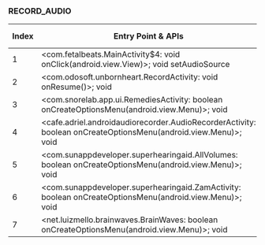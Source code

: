 ### RECORD_AUDIO
| Index | Entry Point & APIs | Screen shot | Resource id | Label |
| ------------- | ------------- | ------------- |-------------|-------------|
| 1 | <com.fetalbeats.MainActivity$4: void onClick(android.view.View)>; void setAudioSource | ![](D:\COSMOS\output\py\Play_win8\Health_Fitness\com.fetalbeats\com.fetalbeats.MainActivity.png) |  | |
| 2 | <com.odosoft.unbornheart.RecordActivity: void onResume()>; void <init> | ![](D:\COSMOS\output\py\Play_win8\Health_Fitness\com.odosoft.unbornheart\com.odosoft.unbornheart.RecordActivity.png) |  | |
| 3 | <com.snorelab.app.ui.RemediesActivity: boolean onCreateOptionsMenu(android.view.Menu)>; void <init> | ![](D:\COSMOS\output\py\Play_win8\Health_Fitness\com.snorelab.app\com.snorelab.app.ui.RemediesActivity.png) |  | |
| 4 | <cafe.adriel.androidaudiorecorder.AudioRecorderActivity: boolean onCreateOptionsMenu(android.view.Menu)>; void <init> | ![](D:\COSMOS\output\py\Play_win8\Health_Fitness\com.sunappdeveloper.superhearingaid\cafe.adriel.androidaudiorecorder.AudioRecorderActivity.png) |  | |
| 5 | <com.sunappdeveloper.superhearingaid.AllVolumes: boolean onCreateOptionsMenu(android.view.Menu)>; void <init> | ![](D:\COSMOS\output\py\Play_win8\Health_Fitness\com.sunappdeveloper.superhearingaid\com.sunappdeveloper.superhearingaid.AllVolumes.png) |  | |
| 6 | <com.sunappdeveloper.superhearingaid.ZamActivity: boolean onCreateOptionsMenu(android.view.Menu)>; void <init> | ![](D:\COSMOS\output\py\Play_win8\Health_Fitness\com.sunappdeveloper.superhearingaid\com.sunappdeveloper.superhearingaid.ZamActivity.png) |  | |
| 7 | <net.luizmello.brainwaves.BrainWaves: boolean onCreateOptionsMenu(android.view.Menu)>; void <init> | ![](D:\COSMOS\output\py\Play_win8\Health_Fitness\net.luizmello.brainwaves\net.luizmello.brainwaves.BrainWaves.png) |  | |
